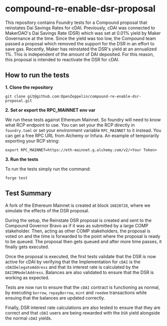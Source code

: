 # compound-re-enable-dsr-proposal

This repository contains Foundry tests for a Compound proposal that reinstates Dai Savings Rates for cDAI. Previously, cDAI was connected to MakerDAO's Dai Savings Rate (DSR) which was set at 0.01% yield by Maker Governance at the time. Since the yield was too low, the Compound team passed a proposal which removed the support for the DSR in an effort to save gas. Recently, Maker has reinstated the DSR's yield at an annualized 1%. This is independent of the amount of DAI deposited. For this reason, this proposal is intended to reactivate the DSR for cDAI.


## How to run the tests

**1. Clone the repository** 

`git clone git@github.com:OpenZeppelin/compound-re-enable-dsr-proposal.git`

**2. Set or export the RPC_MAINNET env var** 

We run these tests against Ethereum Mainnet. So foundry will need to know what RCP endpoint to use. You can set your the RCP directly in `foundry.toml` or set your environment variable `RPC_MAINNET` to it instead. You can get a free RPC URL from Alchemy or Infura. An example of temporarily exporting your RCP string:

`export RPC_MAINNET=https://eth-mainnet.g.alchemy.com/v2/<Your Token>`

**3. Run the tests** 

To run the tests simply run the command:

`forge test`

## Test Summary

A fork of the Ethereum Mainnet is created at block `16820728`, where we simulate the effects of the DSR proposal.

During the setup, the Reinstate DSR proposal is created and sent to the Compound Governor Bravo as if it was as submitted by a large COMP stakeholder. Then, acting as other COMP stakeholders, the proposal is voted on and the time is forwarded to the point where the proposal is ready to be queued. The proposal then gets queued and after more time passes, it finally gets executed.

Once the proposal is executed, the first tests validate that the DSR is now active for cDAI by verifying that the Implementation for `cDAI` is the `cDAIDelegateAddress` and that its interest rate is calculated by the `DAIIRModelAddress`. Balances are also validated to ensure that the DSR is working as expected.

Tests are now run to ensure that the `cDAI` contract is functioning as normal, by executing `borrow`, `repayBorrow`, `mint` and `reedem`  transactions while ensuing that the balances are updated correctly.

Finally, DSR interest rate calculations are also tested to ensure that they are correct and that `cDAI` users are being rewarded with the `DSR` yield alongside the normal `cDAI` yields.
